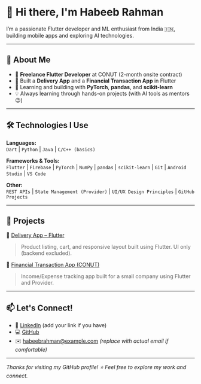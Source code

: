 # 👋 Hi there, I'm Habeeb Rahman

I’m a passionate Flutter developer and ML enthusiast from India 🇮🇳, building mobile apps and exploring AI technologies.

---

## 🚀 About Me

- 🔧 **Freelance Flutter Developer** at CONUT (2-month onsite contract)
- 📱 Built a **Delivery App** and a **Financial Transaction App** in Flutter
- 🤖 Learning and building with **PyTorch**, **pandas**, and **scikit-learn**
- 💡 Always learning through hands-on projects (with AI tools as mentors 😉)

---

## 🛠️ Technologies I Use

**Languages:**  
`Dart` | `Python` | `Java` | `C/C++ (basics)`

**Frameworks & Tools:**  
`Flutter` | `Firebase` | `PyTorch` | `NumPy` | `pandas` | `scikit-learn` | `Git` | `Android Studio` | `VS Code`

**Other:**  
`REST APIs` | `State Management (Provider)` | `UI/UX Design Principles` | `GitHub Projects`

---

## 📂 Projects

🔹 [Delivery App – Flutter](https://github.com/yourusername/flutter-delivery-app)  
> Product listing, cart, and responsive layout built using Flutter. UI only (backend excluded).

🔹 [Financial Transaction App (CONUT)](https://github.com/yourusername/conut-financial-app)  
> Income/Expense tracking app built for a small company using Flutter and Provider.

---

## 📫 Let's Connect!

- 💼 [LinkedIn](https://www.linkedin.com/in/yourprofile) (add your link if you have)
- 💻 [GitHub](https://github.com/yourusername)
- ✉️ habeebrahman@example.com *(replace with actual email if comfortable)*

---

_Thanks for visiting my GitHub profile! ⭐ Feel free to explore my work and connect._
